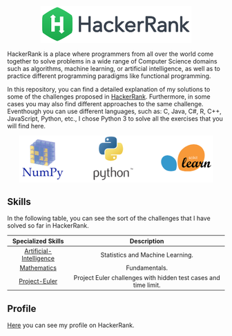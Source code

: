 <p align="center">
  <img src="images/HackerRank.png" width="350" title="Python Logo">
</p>

HackerRank is a place where programmers from all over the world come together to solve problems in a wide range of Computer Science domains such as algorithms, machine learning, or artificial intelligence, as well as to practice different programming paradigms like functional programming.

In this repository, you can find a detailed explanation of my solutions to some of the challenges proposed in [HackerRank](https://www.hackerrank.com/). Furthermore, in some cases you may also find different approaches to the same challenge. Eventhough you can use different languages, such as: C, Java, C#, R, C++, JavaScript, Python, etc., I chose Python 3 to solve all the exercises that you will find here.


<p align="center">
  <img src="images/3-images.png" width="450" title="Scikit-learn">
</p>


## Skills
In the following table, you can see the sort of the challenges that I have solved so far in HackerRank.

| Specialized  Skills  | Description  |
|:--------------------:|:---------------:|
| [Artificial-Intelligence](https://github.com/EdinsonLeandro/HackerRank/tree/main/Artificial-Intelligence) | Statistics and Machine Learning. |
| [Mathematics](https://github.com/EdinsonLeandro/HackerRank/tree/main/Mathematics)                         | Fundamentals. |
| [Project-Euler](https://github.com/EdinsonLeandro/HackerRank/tree/main/Project-Euler)                     | Project Euler challenges with hidden test cases and time limit.        |

## Profile
[Here](https://www.hackerrank.com/edinson_leandro) you can see my profile on HackerRank.

